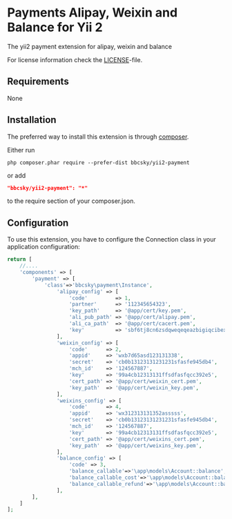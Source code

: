 Payments Alipay, Weixin and Balance for Yii 2
===============================================

The yii2 payment extension for alipay, weixin and balance

For license information check the [LICENSE](LICENSE.md)-file.


Requirements
------------

None

Installation
------------

The preferred way to install this extension is through [composer](http://getcomposer.org/download/).

Either run

```
php composer.phar require --prefer-dist bbcsky/yii2-payment
```

or add

```json
"bbcsky/yii2-payment": "*"
```

to the require section of your composer.json.


Configuration
-------------

To use this extension, you have to configure the Connection class in your application configuration:

```php
return [
    //....
    'components' => [
        'payment' => [
            'class'=>'bbcsky\payment\Instance',
                'alipay_config' => [
                    'code'         => 1,
                    'partner'      => '112345654323',
                    'key_path'     => '@app/cert/key.pem',
                    'ali_pub_path' => '@app/cert/alipay.pem',
                    'ali_ca_path'  => '@app/cert/cacert.pem',
                    'key'          => 'sbf6tj8cn6zsdqweqeqeazbigiqcibext',
                ],
                'weixin_config' => [
                    'code'      => 2,
                    'appid'     => 'wxb7d65asd123131338',
                    'secret'    => 'cb0b13123131231231sfasfe945db4',
                    'mch_id'    => '124567887',
                    'key'       => '99a4cb12313131ffsdfasfqcc392e5',
                    'cert_path' => '@app/cert/weixin_cert.pem',
                    'key_path'  => '@app/cert/weixin_key.pem',
                ],
                'weixins_config' => [
                    'code'      => 4,
                    'appid'     => 'wx312313131352asssss',
                    'secret'    => 'cb0b13123131231231sfasfe945db4',
                    'mch_id'    => '124567887',
                    'key'       => '99a4cb12313131ffsdfasfqcc392e5',
                    'cert_path' => '@app/cert/weixins_cert.pem',
                    'key_path'  => '@app/cert/weixins_key.pem',
                ],
                'balance_config' => [
                    'code' => 3,
                    'balance_callable'=>'\app\models\Account::balance',
                    'balance_callable_cost'=>'\app\models\Account::balanceCost',
                    'balance_callable_refund'=>'\app\models\Account::balanceRefund',
                ],
        ],
    ]
];
```

